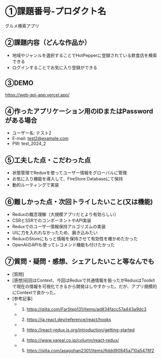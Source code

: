 # ①課題番号-プロダクト名

グルメ検索アプリ

## ②課題内容（どんな作品か）

- 地域やジャンルを選択することでHotPepperに登録されている飲食店を検索できる
- ログインすることでお気に入り登録ができる

## ③DEMO

https://web-api-app.vercel.app/

## ④作ったアプリケーション用のIDまたはPasswordがある場合

- ユーザー名: テスト2
- E-mail: test2@example.com
- PW: test_2024_2

## ⑤工夫した点・こだわった点

- 状態管理でReduxを使ってユーザー情報をグローバルに管理
- お気に入り機能を導入して、FireStore Databaseにて保持
- 動的ルーティングで実装

## ⑥難しかった点・次回トライしたいこと(又は機能)

- Reduxの概念理解（大規模アプリだとより有効らしい）
- CSRとSSRでのコンポーネントやAPI実装
- Reduxでのユーザー情報保持アルゴリズムの実装
- UIに力を入れれなかったため、磨き込みたい
- ReduxのStoreにもっと情報を保持させて有効性を確かめたかった
- OpenAIのAPIも使ってレコメンド機能も付けたかった

## ⑦質問・疑問・感想、シェアしたいこと等なんでも

- [質問]
- [感想]前回はContext、今回はReduxで共通情報を扱ったがReduxはToolkitで現在の情報を可視化できるから開発はしやすかった。だが、アプリ規模的にContextで良かった。
- [参考記事]
  - 1. https://qiita.com/FarStep131/items/ad834facc57a443a9dc3
  - 2. https://ja.react.dev/reference/react/hooks
  - 3. https://react-redux.js.org/introduction/getting-started
  - 4. https://www.vareal.co.jp/column/react-redux/
  - 5. https://qiita.com/asagohan2301/items/6ddd90845a710a5478f2